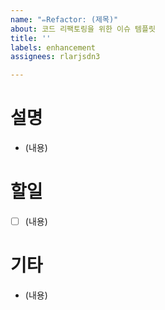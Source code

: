 ```yaml
---
name: "✏️Refactor: (제목)"
about: 코드 리팩토링을 위한 이슈 템플릿
title: ''
labels: enhancement
assignees: rlarjsdn3

---
```


# 설명

* (내용)

# 할일

- [ ] (내용)

# 기타

* (내용)
